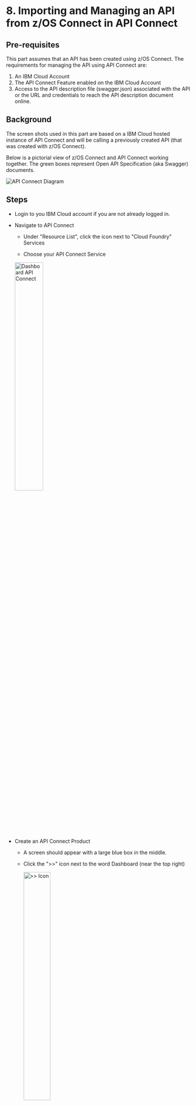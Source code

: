 # 8. Importing and Managing an API from z/OS Connect in API Connect

## Pre-requisites

This part assumes that an API has been created using z/OS Connect. The requirements for managing the API using API Connect are:

1. An IBM Cloud Account
2. The API Connect Feature enabled on the IBM Cloud Account
3. Access to the API description file (swagger.json) associated with the API or the URL and credentials to reach the API description document online.

## Background

The screen shots used in this part are based on a IBM Cloud hosted instance of API Connect and will be calling a previously created API (that was created with z/OS Connect).

Below is a pictorial view of z/OS Connect and API Connect working together. The green boxes represent Open API Specification (aka Swagger) documents.

![API Connect Diagram](doc/source/images/APIConnetDiagram.png)

## Steps

- Login to you IBM Cloud account if you are not already logged in.

- Navigate to API Connect

  - Under "Resource List", click the icon next to "Cloud Foundry" Services

  - Choose your API Connect Service

  <img src="doc/source/images/DashboardAPIConnect.png" alt="Dashboard API Connect" width="40%">

- Create an API Connect Product

  - A screen should appear with a large blue box in the middle.

  - Click the ">>" icon next to the word Dashboard (near the top right)

    <img src="doc/source/images/>>Icon.png" alt=">> Icon" width="40%">

  - Choose "Drafts"

  <img src="doc/source/images/DraftMenu.png" alt="Draft Menu" width="40%">

  - Click "Products"

  <img src="doc/source/images/ProductsButton.png" alt="Products Button" width="40%">

  - Add a new product by clicking the "Add" button

  <img src="doc/source/images/AddButton.png" alt="Add Button" width="30%">

  - A "New Product" menu screen should appear. Enter a title and click "Create Product"

   <img src="doc/source/images/NewProductMenu.png" alt="New Product Menu" width="80%">

- Import the z/OS Connect API

  - You should be in the Drafts section again. If not, then return to it by clicking the ">>" near the top left corner and choosing "Drafts".

  - Click "APIs"

  <img src="doc/source/images/APIsButton.png" alt="APIs Button" width="40%">

  - Add the API by choosing "Add" and "Import API from a file or URL"

  <img src="doc/source/images/APIAddButton.png" alt="API Add Button" width="40%">

  - Enter the URI for the API document API you want to manage. </br> Ex: https://<span></span>host:port/basepath/api-docs

    - Include credentials that have permission to view this document

    <img src="doc/source/images/ImportMenu.png" alt="Import Menu" width="60%">

  - Click "Import"

    - _You will now be taken to a screen to provide additional details about the API and add additional security._

- Refine the Imported API

  - _You should see a screen similar to the one below. The default Title of the API is equivalent to the base path of the imported API._

  <img src="doc/source/images/RefineAPI.png" alt="Refine API" width="70%">

  - Provide the Title and Name of your choice or keep the defaults

  - In the "Host" section, enter **\$(catalog.host)**

  - Scroll down to the "Schemes" section and un-check "http"

  <img src="doc/source/images/HostCheck.png" alt="HostCheck" width="70%">

  - Near the top of the screen, click the word "Assemble"

  <img src="doc/source/images/AssembleButton.png" alt="Assemble Button" width="70%">

  - Click "Create Assembly"

  <img src="doc/source/images/CreateAssembleButton.png" alt="Create Assembly Buttonn" width="40%">

* There will be a scroll bar near the middle of the screen. Scroll down to the Policies section and click and hold "Invoke". <br>
  <img src="doc/source/images/InvokeButton.png" alt="Invoke Button" width="60%">

- Drag the invoke action to a place between the circles. A dotted box will appear where you can drop it.

<img src="doc/source/images/DragInvoke.png" alt="Drag Invoke" width="60%">

- _After you drop it, the area will look like this picture below:_

![Invoke In Place](doc/source/images/InvokeInPlace.png)

- Click the new "invoke" action. A list of options should appear on the right

  - Modify the URL to be: **https://<span></span>host:port\$(request.path)**

  - Scroll down to the HTTP method and select "Keep"

  ![Keep Method](doc/source/images/KeepMethod.png)

- Add the API to a product </br> Click “Design” at the top left.  (![Design](doc/source/images/Design.png))</br> Click the three vertical dots (![Three Dots](doc/source/images/ThreeDots.png)) near the top right and a pop-up menu will appear. Choose "Add to existing products"

  <img src="doc/source/images/AddExistingProducts.png" alt="Add Existing Products" width="40%">

- A new menu will appear entitled "Add to existing products". Click the check box next to the product name you created in earlier steps. The click "Add" (blue button at the bottom)

  <img src="doc/source/images/SelectProduct.png" alt="Select Product" width="40%">

- Validate the API by clicking the circle with a checkbox (<img src="doc/source/images/CircleCheckBox.png" alt="Circle Checkbox" width="4%">) near the top right of the screen. </br> A message should appear that says "Validation Complete"

![Validation Complete](doc/source/images/ValidationComplete.png)

- Save the API by clicking the save icon (<img src="doc/source/images/SaveIcon.png" alt="Save Icon" width="3%">)

- Test the API Internally before Publishing

  - Click the triangle above the Invoke box

  ![PlayButton](doc/source/images/PlayButton.png)

  - A menu will appear on the left. Under **Setup**, it specifies the name of the Catalog (_default in the example with value Test Catalog_) and the name of the Product that contains the API.

  - For safety, click "Republish Product" if it is recommended.

  <img src="doc/source/images/Republish.png" alt="Republish Product" width="50%">

  - Further down in the same menu, click the triangle next to the word Operation to choose the part of the API to test.

  <img src="doc/source/images/OperationBlank.png" alt="Operation Blank" width="50%">

  <img src="doc/source/images/OperationFilled.png" alt="Operation Blank" width="50%">

  - Enter the authorization credentials and test parameters and click "Invoke".

  <img src="doc/source/images/TestForm.png" alt="Test Form" width="50%">

  - Scroll down to see the results of the test.

  <img src="doc/source/images/TestResponse1.png" alt="Test Response 1" width="50%">

  <img src="doc/source/images/TestResponse2.png" alt="Test Response 2" width="50%">

- Publish the Newly Created API to the Developer Portal

  - Click the ">>" icon near the top left of the screen

  <img src="doc/source/images/>>Icon2.png" alt=">>Icon2" width="50%">

  - Choose "Dashboard"

  - Click the picture that appears in the middle of the screen

  <img src="doc/source/images/OpenBookIcon.png" alt="OpenBookIcon" width="50%">

  - View the newly published product in the catalog

  - To get to the portal, click the gear icon (<img src="doc/source/images/GearIcon.png" alt="Gear Icon" width="4%">) then choose "Portal" on the left.

    - If you have not created one yet, you can do so now.

  - Open your instance of the Developer Portal (click the URL)

  <img src="doc/source/images/PortalURL.png" alt="Portal URL" width="40%">

  - Login to the portal

  - Select "API Products" at the top of the page.

  <img src="doc/source/images/APIProducts.png" alt="API Products" width="40%">

  - A list of products similar to the list of products in your previous view should appear

  ![Product List](doc/source/images/ProductList.png)

- Testing the API within the Developer Portal

  - Click on the Product to which the API belongs

  - A list of the APIs that belong to the product should appear on the left.

  <img src="doc/source/images/APIList.png" alt="API List" width="40%">

  - Select the API you created (and would like to test)

    - A testing screen should appear. Details about the API will be in the middle and the testing area will be on the right.

  ![Testing Screen](doc/source/images/TestingScreen.png)

  - Scroll on the right to the area to enter credentials and test values

  ![Test Example Input](doc/source/images/TestExampleInput.png)

  - Click "Call operation"

  - Results should appear below the Call Operation button

  ![Test Example Result](doc/source/images/TestExampleResutl.png)
